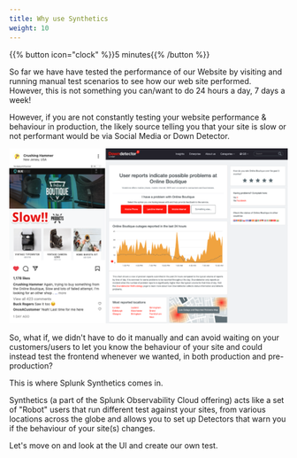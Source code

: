 ```yaml
---
title: Why use Synthetics
weight: 10
---
```

{{% button icon="clock" %}}5 minutes{{% /button %}}

So far we have have tested the performance of our Website by visiting and running manual test scenarios to see how our web site performed.  
However, this is not something you can/want to do 24 hours a day, 7 days a week!

However, if you are not constantly testing your website performance & behaviour in production, the likely source telling you that your site is slow or not performant would be via Social Media or Down Detector.

![social media](../images/social-media-post.png?width=40vw)

So, what if, we didn't have to do it manually and can avoid waiting on your customers/users to let you know the behaviour of your site and could instead test the frontend whenever we wanted, in both production and pre-production?

This is where Splunk Synthetics comes in.

Synthetics (a part of the Splunk Observability Cloud offering) acts like a set of "Robot" users that run different test against your sites, from various locations across the globe and allows you to set up Detectors that warn you if the behaviour of your site(s) changes.

Let's move on and look at the UI and create our own test.
